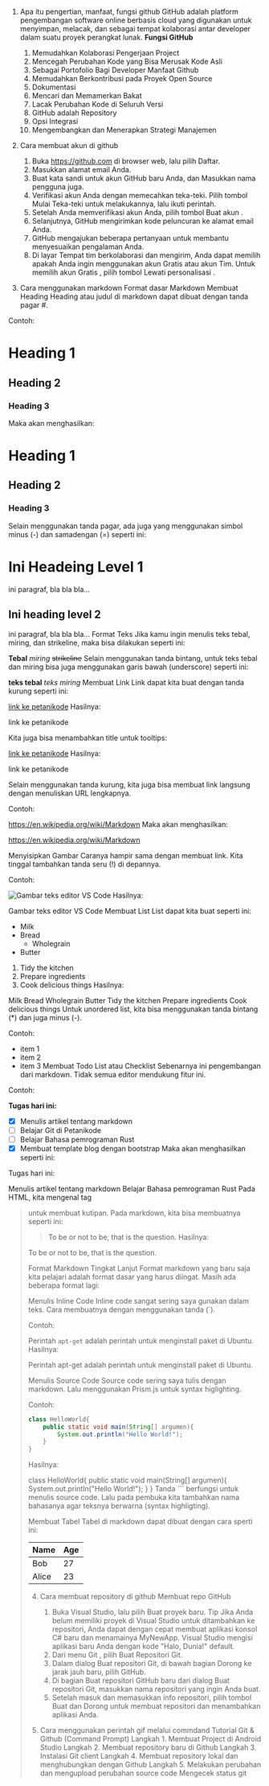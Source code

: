 1. Apa itu pengertian, manfaat, fungsi github
   GitHub adalah platform pengembangan software online berbasis cloud yang digunakan untuk menyimpan, melacak, dan sebagai tempat kolaborasi antar developer dalam suatu proyek perangkat lunak.
   **Fungsi GitHub**
   1. Memudahkan Kolaborasi Pengerjaan Project
   2. Mencegah Perubahan Kode yang Bisa Merusak Kode Asli
   3. Sebagai Portofolio Bagi Developer
      Manfaat Github
   1. Memudahkan Berkontribusi pada Proyek Open Source
   2. Dokumentasi
   3. Mencari dan Memamerkan Bakat
   4. Lacak Perubahan Kode di Seluruh Versi
   5. GitHub adalah Repository
   6. Opsi Integrasi
   7. Mengembangkan dan Menerapkan Strategi Manajemen
      
2. Cara membuat akun di github
   1. Buka https://github.com di browser web, lalu pilih Daftar.
   2. Masukkan alamat email Anda.
   3. Buat kata sandi untuk akun GitHub baru Anda, dan Masukkan nama pengguna juga.
   4. Verifikasi akun Anda dengan memecahkan teka-teki. Pilih tombol Mulai Teka-teki untuk melakukannya, lalu ikuti perintah.
   5. Setelah Anda memverifikasi akun Anda, pilih tombol Buat akun .
   6. Selanjutnya, GitHub mengirimkan kode peluncuran ke alamat email Anda.
   7. GitHub mengajukan beberapa pertanyaan untuk membantu menyesuaikan pengalaman Anda.
   8. Di layar Tempat tim berkolaborasi dan mengirim, Anda dapat memilih apakah Anda ingin menggunakan akun Gratis atau akun Tim. Untuk memilih akun Gratis , pilih tombol Lewati personalisasi .

3. Cara menggunakan markdown
   Format dasar Markdown
   Membuat Heading
Heading atau judul di markdown dapat dibuat dengan tanda pagar #.

Contoh:

# Heading 1
## Heading 2
### Heading 3
Maka akan menghasilkan:

<h1>Heading 1</h1>
<h2>Heading 2</h2>
<h3>Heading 3</h3>
Selain menggunakan tanda pagar, ada juga yang menggunakan simbol minus (-) dan samadengan (=) seperti ini:

Ini Headeing Level 1
====================

ini paragraf, bla bla bla...

Ini heading level 2
-------------------

ini paragraf, bla bla bla...
Format Teks
Jika kamu ingin menulis teks tebal, miring, dan strikeline, maka bisa dilakukan seperti ini:

**Tebal**
*miring*
~~strikeline~~
Selain menggunakan tanda bintang, untuk teks tebal dan miring bisa juga menggunakan garis bawah (underscore) seperti ini:

__teks tebal__
_teks miring_
Membuat Link
Link dapat kita buat dengan tanda kurung seperti ini:

[link ke petanikode](https://www.petanikode.com/)
Hasilnya:

link ke petanikode

Kita juga bisa menambahkan title untuk tooltips:

[link ke petanikode](https://www.petanikode.com/ "Pergi ke petanikode.com")
Hasilnya:

link ke petanikode

Selain menggunakan tanda kurung, kita juga bisa membuat link langsung dengan menuliskan URL lengkapnya.

Contoh:

https://en.wikipedia.org/wiki/Markdown
Maka akan menghasilkan:

https://en.wikipedia.org/wiki/Markdown

Menyisipkan Gambar
Caranya hampir sama dengan membuat link. Kita tinggal tambahkan tanda seru (!) di depannya.

Contoh:

![Gambar teks editor VS Code](https://www.petanikode.com/img/markdown/markdown-vscode.png)
Hasilnya:

Gambar teks editor VS Code
Membuat List
List dapat kita buat seperti ini:

* Milk
* Bread
    * Wholegrain
* Butter


1. Tidy the kitchen
2. Prepare ingredients
3. Cook delicious things
Hasilnya:

Milk
Bread
Wholegrain
Butter
Tidy the kitchen
Prepare ingredients
Cook delicious things
Untuk unordered list, kita bisa menggunakan tanda bintang (*) dan juga minus (-).

Contoh:

- item 1
- item 2
- item 3
Membuat Todo List atau Checklist
Sebenarnya ini pengembangan dari markdown. Tidak semua editor mendukung fitur ini.

Contoh:

**Tugas hari ini:**

- [x] Menulis artikel tentang markdown
- [ ] Belajar Git di Petanikode
- [ ] Belajar Bahasa pemrograman Rust
- [x] Membuat template blog dengan bootstrap
Maka akan menghasilkan seperti ini:

Tugas hari ini:

 Menulis artikel tentang markdown
 Belajar Bahasa pemrograman Rust
Pada HTML, kita mengenal tag <blockquote> untuk membuat kutipan. Pada markdown, kita bisa membuatnya seperti ini:

> To be or not to be, that is the question.
Hasilnya:

To be or not to be, that is the question.

Format Markdown Tingkat Lanjut
Format markdown yang baru saja kita pelajari adalah format dasar yang harus diingat. Masih ada beberapa format lagi:

Menulis Inline Code
Inline code sangat sering saya gunakan dalam teks. Cara membuatnya dengan menggunakan tanda (`).

Contoh:

Perintah `apt-get` adalah perintah untuk menginstall paket di Ubuntu.
Hasilnya:

Perintah apt-get adalah perintah untuk menginstall paket di Ubuntu.

Menulis Source Code
Source code sering saya tulis dengan markdown. Lalu menggunakan Prism.js untuk syntax higlighting.

Contoh:

```java
class HelloWorld{
    public static void main(String[] argumen){
        System.out.println("Hello World!");
    }
}
```
Hasilnya:

class HelloWorld{
    public static void main(String[] argumen){
        System.out.println("Hello World!");
    }
}
Tanda ``` berfungsi untuk menulis source code. Lalu pada pembuka kita tambahkan nama bahasanya agar teksnya berwarna (syntax highligting).

Membuat Tabel
Tabel di markdown dapat dibuat dengan cara sperti ini:

| Name  | Age |
| ----- | --- |
| Bob   | 27  |
| Alice | 23  |

4. Cara membuat repository di github
   Membuat repo GitHub
   1. Buka Visual Studio, lalu pilih Buat proyek baru.
       Tip
      Jika Anda belum memiliki proyek di Visual Studio untuk ditambahkan ke repositori, Anda dapat dengan cepat membuat aplikasi konsol C# baru dan menamainya MyNewApp. Visual Studio mengisi aplikasi baru Anda dengan kode "Halo, Dunia!" default.
   2. Dari menu Git , pilih Buat Repositori Git.
   3. Dalam dialog Buat repositori Git, di bawah bagian Dorong ke jarak jauh baru, pilih GitHub.
   4. Di bagian Buat repositori GitHub baru dari dialog Buat repositori Git, masukkan nama repositori yang ingin Anda buat.
   5. Setelah masuk dan memasukkan info repositori, pilih tombol Buat dan Dorong untuk membuat repositori dan menambahkan aplikasi Anda.

5. Cara menggunakan perintah gif melalui commdand
   Tutorial Git & Github (Command Prompt)
   Langkah 1. Membuat Project di Android Studio
   Langkah 2. Membuat repository baru di Github
   Langkah 3. Instalasi Git client
   Langkah 4. Membuat repository lokal dan menghubungkan dengan Github
   Langkah 5. Melakukan perubahan dan mengupload perubahan source code
   Mengecek status git
   

